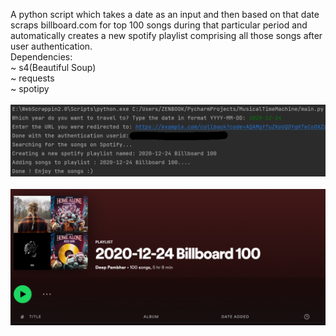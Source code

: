 A python script which takes a date as an input and then based on that date scraps billboard.com for top 100 songs during that particular period and automatically creates a new spotify playlist comprising all those songs after user authentication.
<br/>
Dependencies: <br/>
~ s4(Beautiful Soup)<br/>
~ requests<br/>
~ spotipy<br/>
<br/>
![alt text](./ScreenshotLog.png)
<br/>
<br/>
![alt text](./Playlist_screenshot.png)